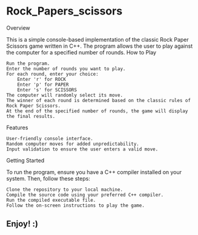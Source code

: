 # Rock_Papers_scissors


Overview

This is a simple console-based implementation of the classic Rock Paper Scissors game written in C++. The program allows the user to play against the computer for a specified number of rounds.
How to Play
    
    Run the program.
    Enter the number of rounds you want to play.
    For each round, enter your choice:
        Enter 'r' for ROCK
        Enter 'p' for PAPER
        Enter 's' for SCISSORS
    The computer will randomly select its move.
    The winner of each round is determined based on the classic rules of Rock Paper Scissors.
    At the end of the specified number of rounds, the game will display the final results.

Features

    User-friendly console interface.
    Random computer moves for added unpredictability.
    Input validation to ensure the user enters a valid move.

Getting Started

To run the program, ensure you have a C++ compiler installed on your system. Then, follow these steps:
    
    Clone the repository to your local machine.
    Compile the source code using your preferred C++ compiler.
    Run the compiled executable file.
    Follow the on-screen instructions to play the game.

## Enjoy! :)
